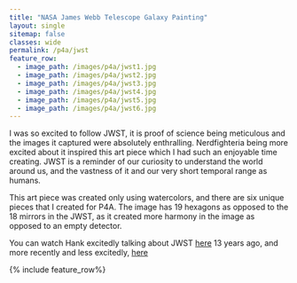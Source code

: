 ```yaml
---
title: "NASA James Webb Telescope Galaxy Painting"
layout: single
sitemap: false
classes: wide
permalink: /p4a/jwst
feature_row:
  - image_path: /images/p4a/jwst1.jpg
  - image_path: /images/p4a/jwst2.jpg
  - image_path: /images/p4a/jwst3.jpg
  - image_path: /images/p4a/jwst4.jpg
  - image_path: /images/p4a/jwst5.jpg
  - image_path: /images/p4a/jwst6.jpg
---
```

I was so excited to follow JWST, it is proof of science being meticulous and the images it captured were absolutely enthralling. Nerdfighteria being more excited about it inspired this art piece which I had such an enjoyable time creating. JWST is a reminder of our curiosity to understand the world around us, and the vastness of it and our very short temporal range as humans.

This art piece was created only using watercolors, and there are six unique pieces that I created for P4A. The image has 19 hexagons as opposed to the 18 mirrors in the JWST, as it created more harmony in the image as opposed to an empty detector.

You can watch Hank excitedly talking about JWST [here](https://www.youtube.com/watch?v=ihpNNBmJypE) 13 years ago, and more recently and less excitedly, [here](https://www.youtube.com/watch?v=Lf4EDcjMtmw)

{% include feature_row%}